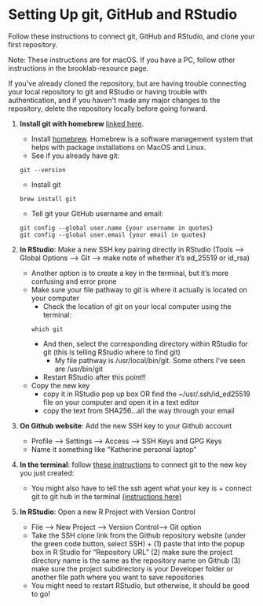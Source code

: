 # Setting Up git, GitHub and RStudio

Follow these instructions to connect git, GitHub and RStudio, and clone your first repository.

Note: These instructions are for macOS. If you have a PC, follow other instructions in the brooklab-resource page.

If you've already cloned the repository, but are having trouble connecting your local repository to git and RStudio 
or having trouble with authentication, and if you haven't made any major changes to the repository, 
delete the repository locally before going forward. 


1. **Install git with homebrew** [linked here](https://formulae.brew.sh/formula/git ).

	- Install [homebrew](https://brew.sh/). Homebrew is a software management system that helps with package installations on MacOS and Linux.
	- See if you already have git: 
	```
	git --version
	```
	- Install git
	```
	brew install git
	```
	- Tell git your GitHub username and email:
 
	```
	git config --global user.name {your username in quotes}
	git config --global user.email {your email in quotes}
	```
	

2. **In RStudio**: Make a new SSH key pairing directly in RStudio (Tools —> Global Options —> Git —> make note of whether it’s ed_25519 or id_rsa)
	- Another option is to create a key in the terminal, but it’s more confusing and error prone
	- Make sure your file pathway to git is where it actually is located on your computer
		- Check the location of git on your local computer using the terminal: 
		```
		which git
		```
		- And then, select the corresponding directory within RStudio for git (this is telling RStudio where to find git)
			- My file pathway is /usr/local/bin/git. Some others I've seen are /usr/bin/git
		- Restart RStudio after this point!!
    - Copy the new key
        - copy it in RStudio pop up box OR find the ~/usr/.ssh/id_ed25519 file on your computer and open it in a text editor
        - copy the text from SHA256…all the way through your email
        
      
3. **On Github website**: Add the new SSH key to your Github account
    - Profile —> Settings —> Access —> SSH Keys and GPG Keys
    - Name it something like “Katherine personal laptop”


4. **In the terminal**: follow [these instructions](https://docs.github.com/en/authentication/connecting-to-github-with-ssh/testing-your-ssh-connection) to connect git to the new key you just created: 
    - You might also have to tell the ssh agent what your key is + connect git to git hub in the terminal [(instructions here)](https://docs.github.com/en/authentication/connecting-to-github-with-ssh/generating-a-new-ssh-key-and-adding-it-to-the-ssh-agent)
	
	
5. **In RStudio**: Open a new R Project with Version Control
    - File —> New Project —> Version Control—> Git option
    - Take the SSH clone link from the Github repository website (under the green code button, select SSH) + (1) paste that into the popup box in R Studio for “Repository URL” (2) make sure the project directory name is the same as the repository name on Github (3) make sure the project subdirectory is your Developer folder or another file path where you want to save repositories
    - You might need to restart RStudio, but otherwise, it should be good to go!
